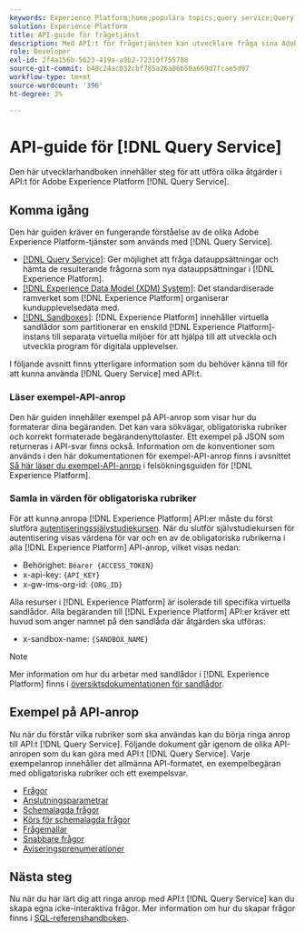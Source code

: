 ```yaml
---
keywords: Experience Platform;home;populära topics;query service;Query service;query
solution: Experience Platform
title: API-guide för frågetjänst
description: Med API:t för frågetjänsten kan utvecklare fråga sina Adobe Experience Platform-data med hjälp av standard-SQL. Följ den här användarhandboken om du vill lära dig hur du utför viktiga åtgärder med API:t.
role: Developer
exl-id: 2f4a156b-5623-419a-a9b2-72310f755708
source-git-commit: b48c24ac032cbf785a26a86b50a669d7fcae5d97
workflow-type: tm+mt
source-wordcount: '396'
ht-degree: 3%

---
```


# API-guide för [!DNL Query Service]

Den här utvecklarhandboken innehåller steg för att utföra olika åtgärder i API:t för Adobe Experience Platform [!DNL Query Service].

## Komma igång

Den här guiden kräver en fungerande förståelse av de olika Adobe Experience Platform-tjänster som används med [!DNL Query Service].

- [[!DNL Query Service]](../home.md): Ger möjlighet att fråga datauppsättningar och hämta de resulterande frågorna som nya datauppsättningar i [!DNL Experience Platform].
- [[!DNL Experience Data Model (XDM) System]](../../xdm/home.md): Det standardiserade ramverket som [!DNL Experience Platform] organiserar kundupplevelsedata med.
- [[!DNL Sandboxes]](../../sandboxes/home.md): [!DNL Experience Platform] innehåller virtuella sandlådor som partitionerar en enskild [!DNL Experience Platform]-instans till separata virtuella miljöer för att hjälpa till att utveckla och utveckla program för digitala upplevelser.

I följande avsnitt finns ytterligare information som du behöver känna till för att kunna använda [!DNL Query Service] med API:t.

### Läser exempel-API-anrop

Den här guiden innehåller exempel på API-anrop som visar hur du formaterar dina begäranden. Det kan vara sökvägar, obligatoriska rubriker och korrekt formaterade begärandenyttolaster. Ett exempel på JSON som returneras i API-svar finns också. Information om de konventioner som används i den här dokumentationen för exempel-API-anrop finns i avsnittet [Så här läser du exempel-API-anrop](../../landing/troubleshooting.md#how-do-i-format-an-api-request) i felsökningsguiden för [!DNL Experience Platform].

### Samla in värden för obligatoriska rubriker

För att kunna anropa [!DNL Experience Platform] API:er måste du först slutföra [autentiseringssjälvstudiekursen](https://www.adobe.com/go/platform-api-authentication-en). När du slutför självstudiekursen för autentisering visas värdena för var och en av de obligatoriska rubrikerna i alla [!DNL Experience Platform] API-anrop, vilket visas nedan:

- Behörighet: `Bearer {ACCESS_TOKEN}`
- x-api-key: `{API_KEY}`
- x-gw-ims-org-id: `{ORG_ID}`

Alla resurser i [!DNL Experience Platform] är isolerade till specifika virtuella sandlådor. Alla begäranden till [!DNL Experience Platform] API:er kräver ett huvud som anger namnet på den sandlåda där åtgärden ska utföras:

- x-sandbox-name: `{SANDBOX_NAME}`

>[!NOTE]
>
>Mer information om hur du arbetar med sandlådor i [!DNL Experience Platform] finns i [översiktsdokumentationen för sandlådor](../../sandboxes/home.md).

## Exempel på API-anrop

Nu när du förstår vilka rubriker som ska användas kan du börja ringa anrop till API:t [!DNL Query Service]. Följande dokument går igenom de olika API-anropen som du kan göra med API:t [!DNL Query Service]. Varje exempelanrop innehåller det allmänna API-formatet, en exempelbegäran med obligatoriska rubriker och ett exempelsvar.

- [Frågor](queries.md)
- [Anslutningsparametrar](connection-parameters.md)
- [Schemalagda frågor](scheduled-queries.md)
- [Körs för schemalagda frågor](runs-scheduled-queries.md)
- [Frågemallar](query-templates.md)
- [Snabbare frågor](./accelerated-queries.md)
- [Aviseringsprenumerationer](./alert-subscriptions.md)

## Nästa steg

Nu när du har lärt dig att ringa anrop med API:t [!DNL Query Service] kan du skapa egna icke-interaktiva frågor. Mer information om hur du skapar frågor finns i [SQL-referenshandboken](../sql/overview.md).
